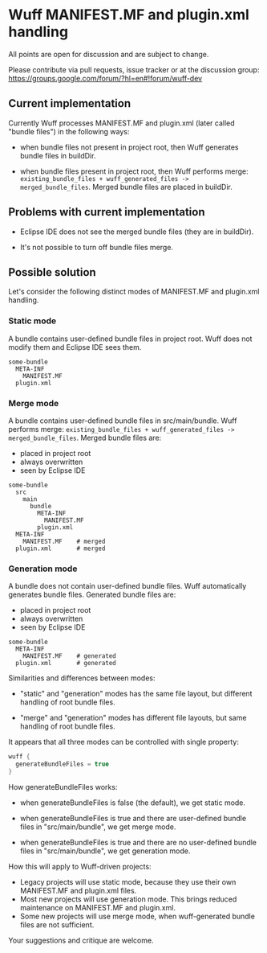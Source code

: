# Wuff MANIFEST.MF and plugin.xml handling

All points are open for discussion and are subject to change.

Please contribute via pull requests, issue tracker or at the discussion group: https://groups.google.com/forum/?hl=en#!forum/wuff-dev

## Current implementation

Currently Wuff processes MANIFEST.MF and plugin.xml (later called "bundle files") 
in the following ways:

- when bundle files not present in project root, then Wuff generates bundle files in buildDir. 
 
- when bundle files present in project root, then Wuff performs merge: 
`existing_bundle_files + wuff_generated_files -> merged_bundle_files`. Merged bundle files are placed in buildDir.

## Problems with current implementation

- Eclipse IDE does not see the merged bundle files (they are in buildDir).

- It's not possible to turn off bundle files merge.

## Possible solution

Let's consider the following distinct modes of MANIFEST.MF and plugin.xml handling.

### Static mode

A bundle contains user-defined bundle files in project root. Wuff does not modify them and Eclipse IDE sees them.

```
some-bundle
  META-INF
    MANIFEST.MF
  plugin.xml
```

### Merge mode

A bundle contains user-defined bundle files in src/main/bundle. Wuff performs merge: 
`existing_bundle_files + wuff_generated_files -> merged_bundle_files`. Merged bundle files are:
- placed in project root 
- always overwritten
- seen by Eclipse IDE

```
some-bundle
  src
    main
      bundle
        META-INF
          MANIFEST.MF
        plugin.xml
  META-INF
    MANIFEST.MF    # merged
  plugin.xml       # merged
```

### Generation mode

A bundle does not contain user-defined bundle files. Wuff automatically generates bundle files. Generated bundle files are:
- placed in project root 
- always overwritten
- seen by Eclipse IDE

```
some-bundle
  META-INF
    MANIFEST.MF    # generated
  plugin.xml       # generated
```

Similarities and differences between modes:

- "static" and "generation" modes has the same file layout, but different handling of root bundle files.

- "merge" and "generation" modes has different file layouts, but same handling of root bundle files.

It appears that all three modes can be controlled with single property:

```groovy
wuff {
  generateBundleFiles = true
}
```

How generateBundleFiles works:

- when generateBundleFiles is false (the default), we get static mode.

- when generateBundleFiles is true and there are user-defined bundle files in "src/main/bundle", we get merge mode.

- when generateBundleFiles is true and there are no user-defined bundle files in "src/main/bundle", we get generation mode.

How this will apply to Wuff-driven projects:

- Legacy projects will use static mode, because they use their own MANIFEST.MF and plugin.xml files.
- Most new projects will use generation mode. This brings reduced maintenance on MANIFEST.MF and plugin.xml.
- Some new projects will use merge mode, when wuff-generated bundle files are not sufficient.

Your suggestions and critique are welcome.
